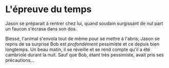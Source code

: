 # L'épreuve du temps


Jason se préparait à rentrer chez lui,
quand soudain surgissant de nul part un faucon s'écrasa dans son dos.

Blessé, l'animal s'envola tout de même pour se mettre à l'abris;
Jason se repris de sa surprise
Bob est *profondément* pessimiste et ce depuis bien longtemps.
Un beau matin, il se réveille et se rend compte qu'il a été cambriolé durant la nuit.
Sauf que Bob, étant très pessimiste, avait pris ses précautions...
